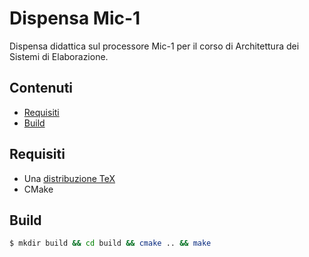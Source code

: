 # Dispensa Mic-1

Dispensa didattica sul processore Mic-1 per il corso di Architettura dei Sistemi
di Elaborazione.

## Contenuti

* [Requisiti](#requisiti)
* [Build](#build)

## Requisiti

* Una [distribuzione TeX](https://www.latex-project.org/get/)
* CMake

## Build

```sh
$ mkdir build && cd build && cmake .. && make
```
